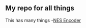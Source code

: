 ## My repo for all things

This has many things
-[NES Encoder](https://scratch.mit.edu/projects/960610607/editor/)
